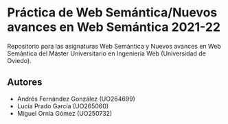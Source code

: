 # Práctica de Web Semántica/Nuevos avances en Web Semántica 2021-22
Repositorio para las asignaturas Web Semántica y Nuevos avances en Web Semántica del Máster Universitario en Ingeniería Web (Universidad de Oviedo).

## Autores
- Andrés Fernández González (UO264699)
- Lucía Prado García (UO265060)
- Miguel Ornia Gómez (UO250732)
